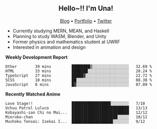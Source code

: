 <h2 align="center">
  Hello~!! I'm Una!
</h2>

<p align="center">
  <a href="https://anarchy.website/">Blog</a> &bull;
  <a href="https://una-ada.github.io/">Portfolio</a> &bull;
  <a href="https://twitter.com/unaxiii">Twitter</a>
</p>

- Currently studying MERN, MEAN, and Haskell
- Planning to study WASM, Blender, and Unity
- Former physics and mathematics student at UWRF
- Interested in animation and design

**Weekly Development Report**

<!--START_SECTION:waka-->
```text
Other        39 mins         ████████▒░░░░░░░░░░░░░░░░   32.69 % 
HTML         33 mins         ███████░░░░░░░░░░░░░░░░░░   28.24 % 
TypeScript   27 mins         █████▓░░░░░░░░░░░░░░░░░░░   22.72 % 
SCSS         10 mins         ██░░░░░░░░░░░░░░░░░░░░░░░   08.38 % 
JavaScript   8 mins          █▓░░░░░░░░░░░░░░░░░░░░░░░   07.09 % 
```
<!--END_SECTION:waka-->

**Recently Watched Anime**

<!-- RECENT-ANIME:START -->

    Love Stage!!                 █████████████████░░░░░░░░   7/10
    Uchuu Patrol Luluco          █████████████████████████   13/13
    Kobayashi-san Chi no Mai...  █████████████████████████   12/12
    Mieruko-chan                 ████████████████████░░░░░   10/12
    Mushoku Tensei: Isekai I...  ██████████████████░░░░░░░   9/12
<!-- RECENT-ANIME:END -->
